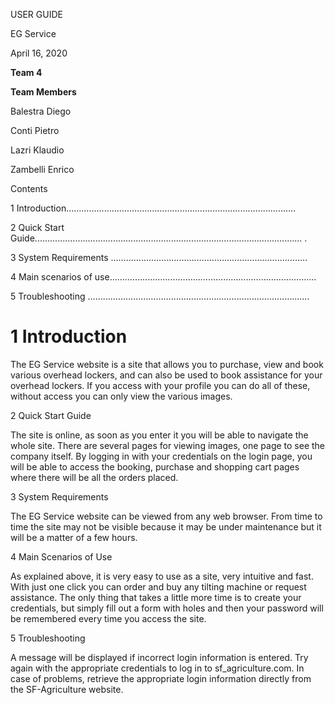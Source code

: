 USER GUIDE

EG Service

April 16, 2020

**Team 4**

**Team Members**

Balestra Diego

Conti Pietro

Lazri Klaudio

Zambelli Enrico

Contents

1 Introduction……………………………………………………………………………….

2 Quick Start Guide.......................................................................................................... .

3 System Requirements ……………………………………………………………………

4 Main scenarios of use……………………………………………………………………….

5 Troubleshooting …………………………………………………………………………….

# 1 Introduction

The EG Service website is a site that allows you to purchase, view and book various overhead lockers, and can also be used to book assistance for your overhead lockers. If you access with your profile you can do all of these, without access you can only view the various images.

2 Quick Start Guide

The site is online, as soon as you enter it you will be able to navigate the whole site. There are several pages for viewing images, one page to see the company itself. By logging in with your credentials on the login page, you will be able to access the booking, purchase and shopping cart pages where there will be all the orders placed.

3 System Requirements

The EG Service website can be viewed from any web browser. From time to time the site may not be visible because it may be under maintenance but it will be a matter of a few hours.

4 Main Scenarios of Use

As explained above, it is very easy to use as a site, very intuitive and fast. With just one click you can order and buy any tilting machine or request assistance. The only thing that takes a little more time is to create your credentials, but simply fill out a form with holes and then your password will be remembered every time you access the site.

5 Troubleshooting

A message will be displayed if incorrect login information is entered. Try again with the appropriate credentials to log in to sf\_agriculture.com. In case of problems, retrieve the appropriate login information directly from the SF-Agriculture website.
